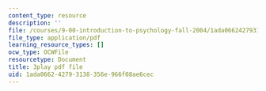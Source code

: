 ```yaml
---
content_type: resource
description: ''
file: /courses/9-00-introduction-to-psychology-fall-2004/1ada066242793138356e966f08ae6cec_10502.pdf
file_type: application/pdf
learning_resource_types: []
ocw_type: OCWFile
resourcetype: Document
title: 3play pdf file
uid: 1ada0662-4279-3138-356e-966f08ae6cec
---
```

